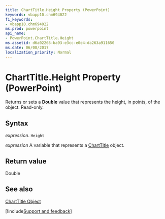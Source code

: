 ```yaml
---
title: ChartTitle.Height Property (PowerPoint)
keywords: vbapp10.chm694022
f1_keywords:
- vbapp10.chm694022
ms.prod: powerpoint
api_name:
- PowerPoint.ChartTitle.Height
ms.assetid: d6a02265-ba93-e3cc-e0e4-da263a911650
ms.date: 06/08/2017
localization_priority: Normal
---
```



# ChartTitle.Height Property (PowerPoint)

Returns or sets a  **Double** value that represents the height, in points, of the object. Read-only.


## Syntax

 _expression_. `Height`

_expression_ A variable that represents a [ChartTitle](./PowerPoint.ChartTitle.md) object.


## Return value

Double


## See also


[ChartTitle Object](PowerPoint.ChartTitle.md)

[!include[Support and feedback](~/includes/feedback-boilerplate.md)]